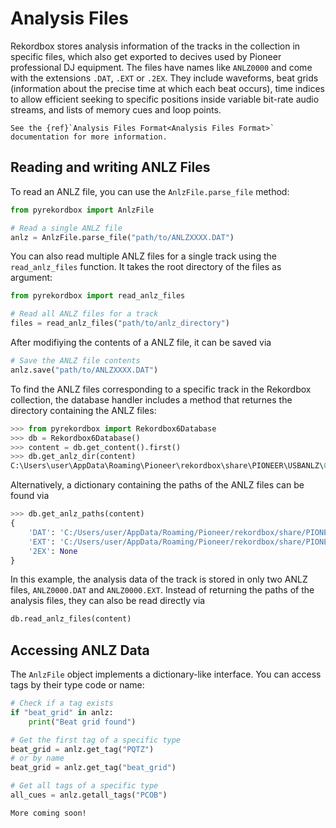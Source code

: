 # Analysis Files

Rekordbox stores analysis information of the tracks in the collection in specific files,
which also get exported to decives used by Pioneer professional DJ equipment. The files
have names like `ANLZ0000` and come with the extensions `.DAT`, `.EXT` or `.2EX`.
They include waveforms, beat grids (information about the precise time at which
each beat occurs), time indices to allow efficient seeking to specific positions
inside variable bit-rate audio streams, and lists of memory cues and loop points.

```{seealso}
See the {ref}`Analysis Files Format<Analysis Files Format>` documentation for more information.
```

## Reading and writing ANLZ Files

To read an ANLZ file, you can use the `AnlzFile.parse_file` method:

```python
from pyrekordbox import AnlzFile

# Read a single ANLZ file
anlz = AnlzFile.parse_file("path/to/ANLZXXXX.DAT")
```

You can also read multiple ANLZ files for a single track using the `read_anlz_files` function.
It takes the root directory of the files as argument:

```python
from pyrekordbox import read_anlz_files

# Read all ANLZ files for a track
files = read_anlz_files("path/to/anlz_directory")
```

After modifiying the contents of a ANLZ file, it can be saved via
```python
# Save the ANLZ file contents
anlz.save("path/to/ANLZXXXX.DAT")
```


To find the ANLZ files corresponding to a specific track in the Rekordbox collection,
the database handler includes a method that returnes the directory containing the ANLZ files:
```python
>>> from pyrekordbox import Rekordbox6Database
>>> db = Rekordbox6Database()
>>> content = db.get_content().first()
>>> db.get_anlz_dir(content)
C:\Users\user\AppData\Roaming\Pioneer\rekordbox\share\PIONEER\USBANLZ\0e8\0d4cc-06a6-4574-ba18-1c2301ea9924
```

Alternatively, a dictionary containing the paths of the ANLZ files can be found via
```python
>>> db.get_anlz_paths(content)
{
    'DAT': 'C:/Users/user/AppData/Roaming/Pioneer/rekordbox/share/PIONEER/USBANLZ/0e8/0d4cc-06a6-4574-ba18-1c2301ea9924/ANLZ0000.DAT',
    'EXT': 'C:/Users/user/AppData/Roaming/Pioneer/rekordbox/share/PIONEER/USBANLZ/0e8/0d4cc-06a6-4574-ba18-1c2301ea9924/ANLZ0000.EXT',
    '2EX': None
}
```
In this example, the analysis data of the track is stored in only two ANLZ files, `ANLZ0000.DAT` and `ANLZ0000.EXT`.
Instead of returning the paths of the analysis files, they can also be read directly via
```python
db.read_anlz_files(content)
```


## Accessing ANLZ Data

The `AnlzFile` object implements a dictionary-like interface. You can access tags by their type code or name:

```python
# Check if a tag exists
if "beat_grid" in anlz:
    print("Beat grid found")

# Get the first tag of a specific type
beat_grid = anlz.get_tag("PQTZ")
# or by name
beat_grid = anlz.get_tag("beat_grid")

# Get all tags of a specific type
all_cues = anlz.getall_tags("PCOB")
```

```{note}
More coming soon!
```

